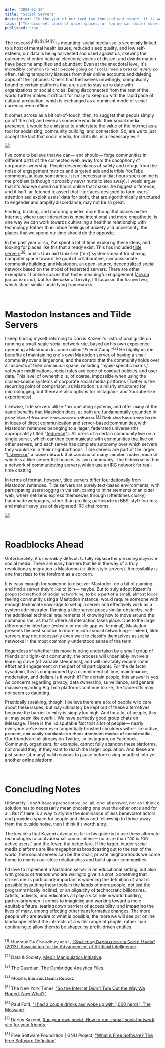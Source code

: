 ```yaml
---
date: "2020-02-12"
title: "Social Servers"
description: "In the year of our Lord two thousand and twenty, it is well-established that people don't necessarily love all of the time they spend on social media."
tags: ["The discreet charm of quiet spaces, or how we can foster more intentional communities online."]
published: true
---
```


The research<sup>[[1]](https://www.aaai.org/ocs/index.php/ICWSM/ICWSM13/paper/view/6124/6351)[[2]](https://datasociety.net/research/media-manipulation/)[[3]](https://www.theguardian.com/news/series/cambridge-analytica-files)[[4]](https://foundation.mozilla.org/en/internet-health-report/)[[5]](https://www.nytimes.com/interactive/2019/11/14/magazine/internet-future-dream.html)</sup> is mounting: social media use is seemingly linked to a host of mental health issues, reduced sleep quality, and low self-esteem; our data is being harvested and used against us, skewing the outcomes of entire national elections; voices of dissent and disinformation have become amplified and abundant. 
Even at the anecdotal level, it's incredibly common to hear people going on "social media breaks" every so often, taking temporary hiatuses from their online accounts and deleting apps off their phones.
Others find themselves unwillingly, compulsorily bound to certain platforms that are used to stay up to date with organizations or social circles.
Being disconnected from the rest of the world further makes it difficult for many to keep up with the rapid pace of cultural production, which is exchanged as a dominant mode of social currency even offline.

It comes across as a bit out-of-touch, then, to suggest that people simply go off the grid, and even as someone who limits their social media presence, it would be a mistake to understate the value of the Internet as a tool for socializing, community building, and connection.
So, are we to just accept the fact that social media, for all its ills, is a necessary evil?

![](https://d2w9rnfcy7mm78.cloudfront.net/6126139/original_6fedbdf89e1858395482abf1edc62c40.gif?1581284195?bc=0)

I've come to believe that we can— and should— forge communities in different parts of the connected web, away from the cacophony of corporate ownership.
People deserve places of safety and refuge from the noise of engagement metrics and targeted ads and terrible YouTube comments, at least sometimes.
It isn't necessarily that hours spent online is the problem (although it probably never hurts to step away).
I would argue that it's *how* we spend our hours online that makes the biggest difference, and it isn't far-fetched to assert that interfaces designed to farm users' attention and exploit users' data for profit, that are algorithmically structured to engender and amplify discordance, may not be so great.

Finding, building, and nurturing quieter, more thoughtful places on the Internet, where user interaction is more intentional and more empathetic, is one way we can work towards cultivating a healthier relationship with technology.
Rather than imbue feelings of anxiety and uncertainty, the places that we spend our time should do the opposite.

In the past year or so, I've spent a lot of time exploring these ideas, and looking for places like this that already exist.
This has included [tilde](http://tilde.club/) [servers](http://tilde.town/)<sup>[[6]](https://medium.com/message/tilde-club-i-had-a-couple-drinks-and-woke-up-with-1-000-nerds-a8904f0a2ebf)</sup>, public Unix and Unix-like (*nix) systems meant for sharing computer space toward the goal of collaborative, compassionate community building; and [Mastodon](https://joinmastodon.org/), an open-source, decentralized social network based on the model of federated servers.
There are other exemplars of online spaces that foster meaningful engagement ([Are.na](https://are.na) jumps to mind), but for the sake of brevity, I'll focus on the former two, which share similar underlying frameworks.

<br />

# Mastodon Instances and Tilde Servers

I keep finding myself returning to Darius Kazemi's instructional guide on running a small-scale social network site, based on his own experience operating a Mastodon instance called "Friend Camp."<sup>[[7]](https://runyourown.social/)</sup>
He highlights the benefits of maintaining one's own Mastodon server, of having a small community over a larger one, and the control that the community holds over all aspects of their communal space, including "hyper-specific norms," software modifications, social rules and code of conduct policies, and user data.
This level of ownership is, of course, impossible when using the closed-source systems of corporate social media platforms (Twitter is the recurring point of comparison, as Mastodon is similarly structured for microblogging, but there are also options for Instagram- and YouTube-like experiences).

Likewise, tilde servers utilize *nix operating systems, and offer many of the same benefits that Mastodon does, as both are fundamentally grounded in principles of free and open-source software.<sup>[[8]](https://www.gnu.org/philosophy/free-sw.en.html)</sup>
Both also have some basis in ideas of direct communication and server-based communities, with Mastodon instances belonging to a larger, federated universe (the appropriately titled "[fediverse](https://en.wikipedia.org/wiki/Fediverse)").
All users of a certain community live on a single server, which can then communicate with communities that live on other servers, and each server has complete autonomy over which servers they would like in their neighborhoods.
Tilde servers are part of the larger "[tildeverse](https://tildeverse.org/)," a loose network that consists of many member nodes, each of which is a tilde server that houses its own community.
The tildeverse is thus a network of communicating servers, which use an IRC network for real-time chatting.

In terms of format, however, tilde servers differ foundationally from Mastodon instances.
Tilde servers are purely text-based environments, with participating users logging in via ssh, calling to mind elements of an older web, where netizens express themselves through (oftentimes clunky) handmade webpages, rather than profiles; participate in BBS-style forums; and make heavy use of designated IRC chat rooms.

![](https://d2w9rnfcy7mm78.cloudfront.net/6160204/large_5bfebdcc0e1ce72868f70fbdff113077.png?1581547916?bc=0)

<br />

# Roadblocks Ahead

Unfortunately, it's incredibly difficult to fully replace the presiding players in social media.
There are many barriers that lie in the way of a truly revolutionary migration to Mastodon (or tilde-style servers).
Accessibility is one that rises to the forefront as a concern.

It is easy enough for someone to discover Mastodon, do a bit of roaming, and find a server they'd like to join— maybe.
But to truly adopt Kazemi's proposed method of social networking, to be a part of a small, almost local-feeling community using a Mastodon instance, would require someone with enough technical knowledge to set up a server and effectively work as a system administrator.
Running a tilde server poses similar obstacles, with the additional technical requirements of knowing how to move around the command line, as that's where all interaction takes place.
Due to the large difference in interface (website or mobile app vs. terminal), Mastodon presents the best solution to more mindful social networking— indeed, tilde servers may not necessarily even want to classify themselves as social networks in the most commonly understood sense of the term.

Regardless of whether this move is being undertaken by a small group of friends or a tight-knit community, the process will undeniably involve a learning curve (of variable steepness), and will inevitably require some effort and engagement on the part of all participants.
For the de facto sysadmin, this is compounded by a commitment of time, maintenance, moderation, and dollars.
Is it worth it?
For certain people, this answer is yes.
As concerns regarding privacy, data ownership, surveillance, and general malaise regarding Big Tech platforms continue to rise, the trade-offs may not seem so daunting.

Practically speaking, though, I believe there are a lot of people who care about these issues, but may ultimately be kept out of these alternatives because the barrier to entry is simply too high.
And for a lot of people, this all may seem like overkill.
We have perfectly good group chats on iMessage.
There is the indisputable fact that a lot of people— nearly everyone we've ever even tangentially brushed shoulders with— are active, present, and easily reachable on these dominant modes of social media.
Our friends are all already on Twitter, on Instagram, on Facebook.
Community organizers, for example, cannot fully abandon these platforms, nor should they, if they want to reach the larger population.
And these are just some (of many) valid reasons to pause before diving headfirst into yet another online platform.

<br />

# Concluding Notes

Ultimately, I don't have a prescriptive, be-all, end-all answer, nor do I think a solution has to necessarily mean choosing one over the other once and for all.
But if there is a way to stymie the dominance of less benevolent actors and provide a space for people and ideas and fellowship to thrive, away from the outside noise, then I think it's worth a try.

The key idea that Kazemi advocates for in his guide is to use these alternate technologies to cultivate small communities— no more than "50 to 100 active users," and the fewer, the better fare.
If the larger, louder social media platforms are like megaphones broadcasting out to the rest of the world, then social servers can be the small, private neighborhoods we come home to nourish our close relationships and build up our communities.

I'd love to implement a Mastodon server in an educational setting, but also with groups of friends who are willing to give it a shot.
Something that strikes me as particularly important is widening the definition of what is possible by putting these tools in the hands of more people, not just the programmatically inclined, or an oligarchy of technocratic billionaires.
Artists, activists, and educators all play a vital role in world building, particularly when it comes to imagining and working toward a more equitable future, tearing down barriers of accessibility, and impacting the lives of many, among effecting other transformative changes.
The more people who are aware of what is possible, the more we will see our online landscape reflect the interests of a wider range of people, rather than continuing to allow them to be shaped by profit-driven entities. 


---

<sup>[1]</sup> Munmun De Choudhury et al., [“Predicting Depression via Social Media” (2013), Association for the Advancement of Artificial Intelligence](https://www.aaai.org/ocs/index.php/ICWSM/ICWSM13/paper/view/6124/6351).

<sup>[2]</sup> Data & Society, [Media Manipulation Initiative](https://datasociety.net/research/media-manipulation/).

<sup>[3]</sup> The Guardian, [The Cambridge Analytica Files](https://www.theguardian.com/news/series/cambridge-analytica-files).

<sup>[4]</sup> Mozilla, [Internet Health Report](https://foundation.mozilla.org/en/internet-health-report/).

<sup>[5]</sup> The New York Times, ["So the Internet Didn't Turn Out the Way We Hoped. Now What?"](https://www.nytimes.com/interactive/2019/11/14/magazine/internet-future-dream.html).

<sup>[6]</sup> Paul Ford, ["I had a couple drinks and woke up with 1,000 nerds", The Message](https://medium.com/message/tilde-club-i-had-a-couple-drinks-and-woke-up-with-1-000-nerds-a8904f0a2ebf).

<sup>[7]</sup> Darius Kazemi, [Run your own social: How to run a small social network site for your friends](https://runyourown.social/).

<sup>[8]</sup> Free Software Foundation | GNU Project, ["What is Free Software? The Free Software Definition"](https://www.gnu.org/philosophy/free-sw.en.html).
